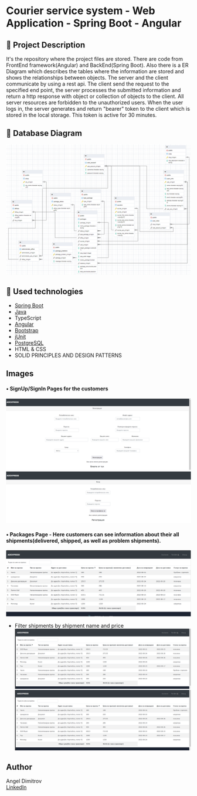 # Courier service system - Web Application - Spring Boot - Angular

## :pencil: Project Description
It's the repository where the project files are stored. There are code from FrontEnd framework(Angular) and BackEnd(Spring Boot). Also there is a ER Diagram which describes the tables where the information are stored and shows the relationships between objects.
The server and the client communicate by using a rest api. The client send the request to the specified end point, the server processes the submitted information and return a http response with object or collection of objects to the client.
All server resources are forbidden to the unauthorized users. When the user logs in, the server generates and return "bearer" token to the client which is stored in the local storage. This token is active for 30 minutes.

## :floppy_disk: Database Diagram
![DataBaseDiagram](https://github.com/Angel9911/DR-Project/blob/main/er_diagram.png)

## :hammer: Used technologies
* [Spring Boot](https://spring.io/projects/spring-boot)
* [Java](https://www.w3schools.com/java/)
* TypeScript
* [Angular](https://angular.io/)
* [Bootstrap](https://github.com/twbs/bootstrap)
* [jUnit](https://junit.org/junit5/)
* [PostgreSQL](https://www.postgresql.org/)
* HTML & CSS
* SOLID  PRINCIPLES AND DESIGN PATTERNS

## Images

#### • SignUp/SignIn Pages for the customers
![RegisterViewModel](https://github.com/Angel9911/DR-Project/blob/main/Using_System_Pictures/reg_tmpl.png)
![LoginViewPage](https://github.com/Angel9911/DR-Project/blob/main/Using_System_Pictures/login_tmpl.png)

#### • Packages Page - Here customers can see information about their all shipments(delivered, shipped, as well as problem shipments).
![CustomerShipmentsView](https://github.com/Angel9911/DR-Project/blob/main/Using_System_Pictures/customer_packages_1.png)

* Filter shipments by shipment name and price
![FilterShipmentsByPrice](https://github.com/Angel9911/DR-Project/blob/main/Using_System_Pictures/customer_packages_filter_name_package.png)
![FilterShipmentsByPrice](https://github.com/Angel9911/DR-Project/blob/main/Using_System_Pictures/customer_packages_filter_price_package.png)

## Author
Angel Dimitrov
<br />
[LinkedIn](https://www.linkedin.com/in/angel-dimitrov-70331b215/)
